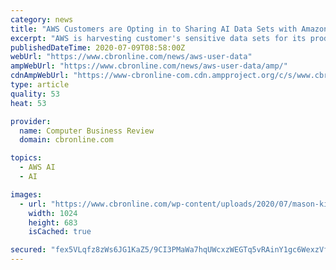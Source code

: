 ```yaml
---
category: news
title: "AWS Customers are Opting in to Sharing AI Data Sets with Amazon Outside their Chosen Regions and Many Didn’t Know"
excerpt: "AWS is harvesting customer's sensitive data sets for its product development purposes and storing them outside the geographic regions its customers selected"
publishedDateTime: 2020-07-09T08:58:00Z
webUrl: "https://www.cbronline.com/news/aws-user-data"
ampWebUrl: "https://www.cbronline.com/news/aws-user-data/amp/"
cdnAmpWebUrl: "https://www-cbronline-com.cdn.ampproject.org/c/s/www.cbronline.com/news/aws-user-data/amp/"
type: article
quality: 53
heat: 53

provider:
  name: Computer Business Review
  domain: cbronline.com

topics:
  - AWS AI
  - AI

images:
  - url: "https://www.cbronline.com/wp-content/uploads/2020/07/mason-kimbarovsky-vyI4taQNowM-unsplash-1024x683.jpg"
    width: 1024
    height: 683
    isCached: true

secured: "fex5VLqfz8zWs6JG1KaZ5/9CI3PMaWa7hqUWcxzWEGTq5vRAinY1gc6WexzVf7dxE6SUL6zK1ZwKzcRBRUd9T0qHiMULy74pOtqiXHjGY25CPQK9iAeHrSIBmLrYNX6GYr/gTrVIBYrCIBE9fzxj8IoPKioxKb+wB/2AjDeGQhADAiO3+elw9jWfz9qLTaB7AepAsG2CrPnbZQ+juYjP8HcWkgvMfHLr4+MsKMBXjc83Zj9lH6TyiK1oUut76SLhGVBtyAE0NMnIeFOP1/pdGy1djNlkRfWSwnQUidRo7c/5+yg88bYPx9ffEkdKficYaaMiWnKJ5lpFWTwsTKpKdg==;nVRl9d9VViN7wSG0PhIDQQ=="
---
```


